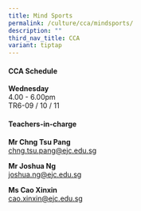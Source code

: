 ```yaml
---
title: Mind Sports
permalink: /culture/cca/mindsports/
description: ""
third_nav_title: CCA
variant: tiptap
---
```

<h4><strong>CCA Schedule</strong></h4><p><strong>Wednesday</strong><br>4.00 - 6.00pm<br>TR6-09 / 10 / 11</p><p></p><h4><strong>Teachers-in-charge</strong></h4><p><strong>Mr Chng Tsu Pang</strong><br><a href="mailto:chng.tsu.pang@ejc.edu.sg" rel="noopener noreferrer nofollow" target="_blank">chng.tsu.pang@ejc.edu.sg</a></p><p><strong>Mr Joshua Ng</strong><br><a href="mailto:joshua.ng@ejc.edu.sg" rel="noopener noreferrer nofollow" target="_blank">joshua.ng@ejc.edu.sg</a></p><p><strong>Ms Cao Xinxin</strong><br><a href="mailto:cao.xinxin@ejc.edu.sg" rel="noopener noreferrer nofollow" target="_blank">cao.xinxin@ejc.edu.sg</a></p>